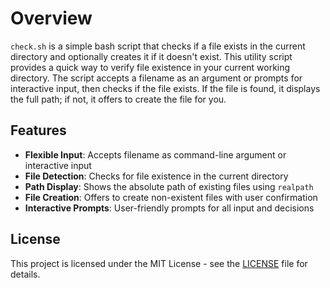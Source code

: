 # Overview

`check.sh` is a simple bash script that checks if a file exists in the current directory and optionally creates it if it doesn't exist. This utility script provides a quick way to verify file existence in your current working directory. The script accepts a filename as an argument or prompts for interactive input, then checks if the file exists. If the file is found, it displays the full path; if not, it offers to create the file for you.

## Features

- **Flexible Input**: Accepts filename as command-line argument or interactive input
- **File Detection**: Checks for file existence in the current directory
- **Path Display**: Shows the absolute path of existing files using `realpath`
- **File Creation**: Offers to create non-existent files with user confirmation
- **Interactive Prompts**: User-friendly prompts for all input and decisions

## License

This project is licensed under the MIT License - see the [LICENSE](https://github.com/Adewuumii/cloud_scripts/blob/main/LICENSE) file for details.